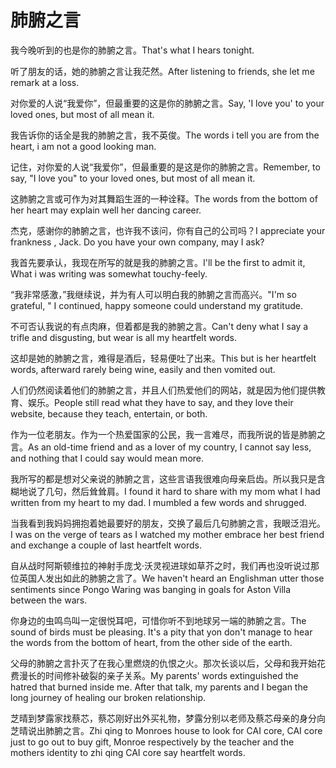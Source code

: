# 肺腑之言

<p><span class="chinese">我今晚听到的也是你的肺腑之言。</span><span class="english">That's what I hears tonight.</span></p>

<p><span class="chinese">听了朋友的话，她的肺腑之言让我茫然。</span><span class="english">After listening to friends, she let me remark at a loss.</span></p>

<p><span class="chinese">对你爱的人说“我爱你”，但最重要的这是你的肺腑之言。</span><span class="english">Say, 'I love you' to your loved ones, but most of all mean it.</span></p>

<p><span class="chinese">我告诉你的话全是我的肺腑之言，我不英俊。</span><span class="english">The words i tell you are from the heart, i am not a good looking man.</span></p>

<p><span class="chinese">记住，对你爱的人说“我爱你”，但最重要的是这是你的肺腑之言。</span><span class="english">Remember, to say, "I love you" to your loved ones, but most of all mean it.</span></p>

<p><span class="chinese">这肺腑之言或可作为对其舞蹈生涯的一种诠释。</span><span class="english">The words from the bottom of her heart may explain well her dancing career.</span></p>

<p><span class="chinese">杰克，感谢你的肺腑之言，也许我不该问，你有自己的公司吗？</span><span class="english">I appreciate your frankness , Jack. Do you have your own company, may I ask?</span></p>

<p><span class="chinese">我首先要承认，我现在所写的就是我的肺腑之言。</span><span class="english">I'll be the first to admit it, What i was writing was somewhat touchy-feely.</span></p>

<p><span class="chinese">“我非常感激，”我继续说，并为有人可以明白我的肺腑之言而高兴。</span><span class="english">"I'm so grateful, " I continued, happy someone could understand my gratitude.</span></p>

<p><span class="chinese">不可否认我说的有点肉麻，但着都是我的肺腑之言。</span><span class="english">Can't deny what I say a trifle and disgusting, but wear is all my heartfelt words.</span></p>

<p><span class="chinese">这却是她的肺腑之言，难得是酒后，轻易便吐了出来。</span><span class="english">This but is her heartfelt words, afterward rarely being wine, easily and then vomited out.</span></p>

<p><span class="chinese">人们仍然阅读着他们的肺腑之言，并且人们热爱他们的网站，就是因为他们提供教育、娱乐。</span><span class="english">People still read what they have to say, and they love their website, because they teach, entertain, or both.</span></p>

<p><span class="chinese">作为一位老朋友。作为一个热爱国家的公民，我一言难尽，而我所说的皆是肺腑之言。</span><span class="english">As an old-time friend and as a lover of my country, I cannot say less, and nothing that I could say would mean more.</span></p>

<p><span class="chinese">我所写的都是想对父亲说的肺腑之言，这些言语我很难向母亲启齿。所以我只是含糊地说了几句，然后耸耸肩。</span><span class="english">I found it hard to share with my mom what I had written from my heart to my dad. I mumbled a few words and shrugged.</span></p>

<p><span class="chinese">当我看到我妈妈拥抱着她最要好的朋友，交换了最后几句肺腑之言，我眼泛泪光。</span><span class="english">I was on the verge of tears as I watched my mother embrace her best friend and exchange a couple of last heartfelt words.</span></p>

<p><span class="chinese">自从战时阿斯顿维拉的神射手庞戈·沃灵视进球如草芥之时，我们再也没听说过那位英国人发出如此的肺腑之言了。</span><span class="english">We haven't heard an Englishman utter those sentiments since Pongo Waring was banging in goals for Aston Villa between the wars.</span></p>

<p><span class="chinese">你身边的虫鸣鸟叫一定很悦耳吧，可惜你听不到地球另一端的肺腑之言。</span><span class="english">The sound of birds must be pleasing. It's a pity that yon don't manage to hear the words from the bottom of heart, from the other side of the earth.</span></p>

<p><span class="chinese">父母的肺腑之言扑灭了在我心里燃烧的仇恨之火。那次长谈以后，父母和我开始花费漫长的时间修补破裂的亲子关系。</span><span class="english">My parents' words extinguished the hatred that burned inside me. After that talk, my parents and I began the long journey of healing our broken relationship.</span></p>

<p><span class="chinese">芝晴到梦露家找蔡芯，蔡芯刚好出外买礼物，梦露分别以老师及蔡芯母亲的身分向芝晴说出肺腑之言。</span><span class="english">Zhi qing to Monroes house to look for CAI core, CAI core just to go out to buy gift, Monroe respectively by the teacher and the mothers identity to zhi qing CAI core say heartfelt words.</span></p>

